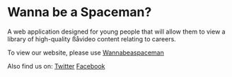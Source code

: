 # Wanna be a Spaceman?

A web application designed for young people that will allow them to view a library of high-quality ßåvideo content relating to careers.

To view our website, please use [Wannabeaspaceman](http://wannabeaspaceman.com)


Also find us on:
[Twitter](http://twitter.com)
[Facebook](http://facebook.com/wannabeaspaceman) 
